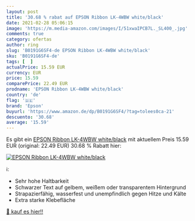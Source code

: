 ```yaml
---
layout: post
title: '30.68 % rabat auf EPSON Ribbon LK-4WBW white/black'
date: 2021-02-28 05:06:15
image: 'https://m.media-amazon.com/images/I/51xwaIPCB7L._SL400_.jpg'
comments: true
category: ofertas
author: ring
slug: 'B0191G6SF4-de EPSON Ribbon LK-4WBW white/black'
sku: 'B0191G6SF4-de'
tags: [  ]
actualPrice: 15.59 EUR
currency: EUR
price: 15.59
comparePrice: 22.49 EUR
prodname: 'EPSON Ribbon LK-4WBW white/black'
country: 'de'
flag: '🇩🇪'
brand: 'Epson'
buyurl: 'https://www.amazon.de/dp/B0191G6SF4/?tag=tolees0ca-21'
descuento: '30.68'
average: '15.59'
---
```


Es gibt ein [EPSON Ribbon LK-4WBW white/black](https://www.amazon.de/dp/B0191G6SF4/?tag=tolees0ca-21) mit aktuellem Preis 15.59 EUR (original: 22.49 EUR) 30.68 % Rabatt hier:

[![EPSON Ribbon LK-4WBW white/black](https://m.media-amazon.com/images/I/51xwaIPCB7L._SL400_.jpg)](https://www.amazon.de/dp/B0191G6SF4/?tag=tolees0ca-21)

ℹ️:

- Sehr hohe Haltbarkeit
- Schwarzer Text auf gelbem, weißem oder transparentem Hintergrund
- Strapazierfähig, wasserfest und unempfindlich gegen Hitze und Kälte
- Extra starke Klebefläche

[🛒 kauf es hier!!](https://www.amazon.de/dp/B0191G6SF4/?tag=tolees0ca-21)
